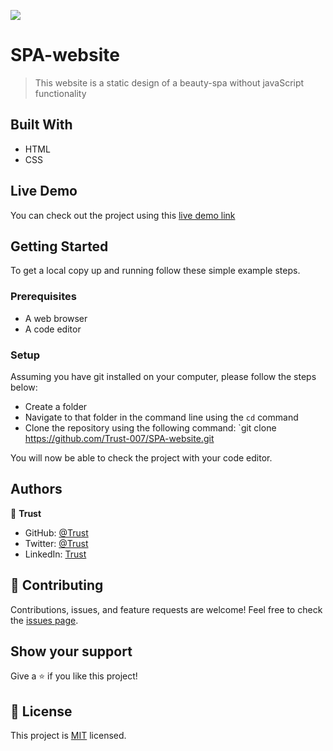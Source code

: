 ![](https://img.shields.io/badge/Microverse-blueviolet)

# SPA-website

> This website is a static design of a beauty-spa without javaScript functionality

## Built With

- HTML
- CSS


## Live Demo

You can check out the project using this [live demo link](https://trust-007.github.io/SPA-website/)

## Getting Started

To get a local copy up and running follow these simple example steps.

### Prerequisites

- A web browser 
- A code editor

### Setup

Assuming you have git installed on your computer, please follow the steps below: 
- Create a folder
- Navigate to that folder in the command line using the `cd` command
- Clone the repository using the following command: `git clone https://github.com/Trust-007/SPA-website.git

You will now be able to check the project with your code editor.

## Authors

👤 **Trust**

- GitHub: [@Trust](https://github.com/Trust-007)
- Twitter: [@Trust](https://twitter.com/simeontrust7)
- LinkedIn: [Trust](https://www.linkedin.com/in/trust-simeon)

## 🤝 Contributing

Contributions, issues, and feature requests are welcome!
Feel free to check the [issues page](../../issues/).

## Show your support

Give a ⭐️ if you like this project!

## 📝 License

This project is [MIT](./LICENSE) licensed.
